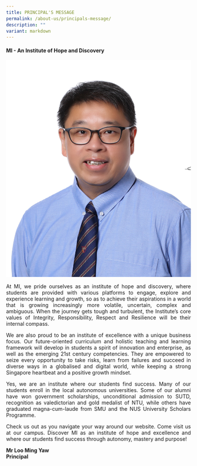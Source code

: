 ```yaml
---
title: PRINCIPAL'S MESSAGE
permalink: /about-us/principals-message/
description: ""
variant: markdown
---
```

<p></p><h4><strong> MI - An Institute of Hope and Discovery</strong></h4><p>
	

![2024 Principal photo](/images/Homepage/SL__01__MR_LOO_MING_YAW_cropped.jpg)

</p><p style="text-align:justify;">  At MI, we pride ourselves as an institute of hope and discovery, where students are provided with various platforms to engage, explore and experience learning and growth, so as to achieve their aspirations in a world that is growing increasingly more volatile, uncertain, complex and ambiguous. When the journey gets tough and turbulent, the Institute’s core values of Integrity, Responsibility, Respect and Resilience will be their internal compass.</p>
  

<p style="text-align:justify;">We are also proud to be an institute of excellence with a unique business focus. Our future-oriented curriculum and holistic teaching and learning framework will develop in students a spirit of innovation and enterprise, as well as the emerging 21st century competencies. They are empowered to seize every opportunity to take risks, learn from failures and succeed in diverse ways in a globalised and digital world, while keeping a strong Singapore heartbeat and a positive growth mindset.</p>
  

<p style="text-align:justify;">Yes, we are an institute where our students find success. Many of our students enroll in the local autonomous universities. Some of our alumni have won government scholarships, unconditional admission to SUTD, recognition as valedictorian and gold medalist of NTU, while others have graduated magna-cum-laude from SMU and the NUS University Scholars Programme.</p>
  

<p style="text-align:justify;">Check us out as you navigate your way around our website. Come visit us at our campus. Discover MI as an institute of hope and excellence and where our students find success through autonomy, mastery and purpose!</p>

<p><strong>Mr Loo Ming Yaw<br>Principal<br></strong></p>